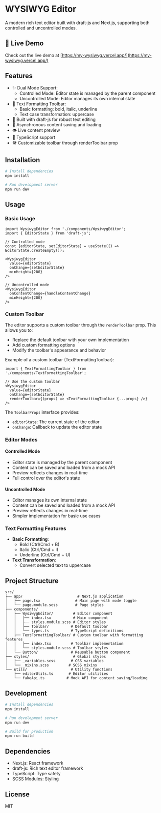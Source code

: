 # WYSIWYG Editor

A modern rich text editor built with draft-js and Next.js, supporting both controlled and uncontrolled modes.

## 🚀 Live Demo

Check out the live demo at [https://my-wysiwyg.vercel.app/](https://my-wysiwyg.vercel.app/)

## Features

- ✨ Dual Mode Support:
  - Controlled Mode: Editor state is managed by the parent component
  - Uncontrolled Mode: Editor manages its own internal state
- 🎨 Text Formatting Toolbar:
  - Basic formatting: bold, italic, underline
  - Text case transformation: uppercase
- 📝 Built with draft-js for robust text editing
- 🔄 Asynchronous content saving and loading
- 👁️ Live content preview
- 🎯 TypeScript support
- 🛠️ Customizable toolbar through renderToolbar prop

## Installation

```bash
# Install dependencies
npm install

# Run development server
npm run dev
```

## Usage

### Basic Usage
```tsx
import WysiwygEditor from './components/WysiwygEditor';
import { EditorState } from 'draft-js';

// Controlled mode
const [editorState, setEditorState] = useState(() => EditorState.createEmpty());

<WysiwygEditor
  value={editorState}
  onChange={setEditorState}
  minHeight={200}
/>

// Uncontrolled mode
<WysiwygEditor
  onContentChange={handleContentChange}
  minHeight={200}
/>
```

### Custom Toolbar
The editor supports a custom toolbar through the `renderToolbar` prop. This allows you to:
- Replace the default toolbar with your own implementation
- Add custom formatting options
- Modify the toolbar's appearance and behavior

Example of a custom toolbar (TextFormattingToolbar):
```tsx
import { TextFormattingToolbar } from './components/TextFormattingToolbar';

// Use the custom toolbar
<WysiwygEditor
  value={editorState}
  onChange={setEditorState}
  renderToolbar={(props) => <TextFormattingToolbar {...props} />}
/>
```

The `ToolbarProps` interface provides:
- `editorState`: The current state of the editor
- `onChange`: Callback to update the editor state

### Editor Modes

#### Controlled Mode
- Editor state is managed by the parent component
- Content can be saved and loaded from a mock API
- Preview reflects changes in real-time
- Full control over the editor's state

#### Uncontrolled Mode
- Editor manages its own internal state
- Content can be saved and loaded from a mock API
- Preview reflects changes in real-time
- Simpler implementation for basic use cases

### Text Formatting Features
- **Basic Formatting**:
  - Bold (Ctrl/Cmd + B)
  - Italic (Ctrl/Cmd + I)
  - Underline (Ctrl/Cmd + U)
- **Text Transformation**:
  - Convert selected text to uppercase

## Project Structure

```
src/
├── app/                         # Next.js application
│   ├── page.tsx                # Main page with mode toggle
│   └── page.module.scss        # Page styles
├── components/
│   ├── WysiwygEditor/         # Editor component
│   │   ├── index.tsx          # Main component
│   │   ├── styles.module.scss # Editor styles
│   │   ├── Toolbar/          # Default toolbar
│   │   └── types.ts          # TypeScript definitions
│   ├── TextFormattingToolbar/ # Custom toolbar with formatting features
│   │   ├── index.tsx         # Toolbar implementation
│   │   └── styles.module.scss # Toolbar styles
│   └── Button/               # Reusable button component
├── styles/                    # Global styles
│   ├── _variables.scss       # CSS variables
│   └── _mixins.scss         # SCSS mixins
└── utils/                    # Utility functions
    ├── editorUtils.ts       # Editor utilities
    └── fakeApi.ts          # Mock API for content saving/loading
```

## Development

```bash
# Install dependencies
npm install

# Run development server
npm run dev

# Build for production
npm run build
```

## Dependencies
- Next.js: React framework
- draft-js: Rich text editor framework
- TypeScript: Type safety
- SCSS Modules: Styling

## License

MIT
